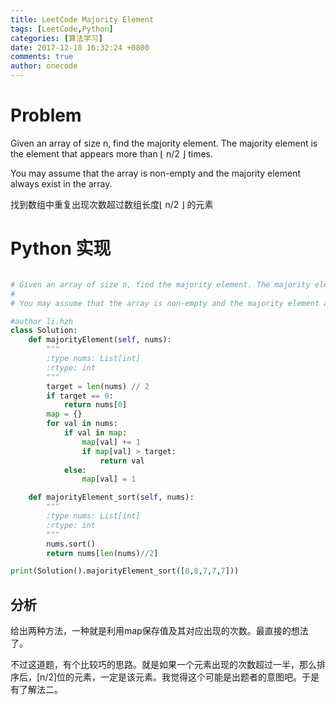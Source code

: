 ```yaml
---
title: LeetCode Majority Element
tags: [LeetCode,Python]
categories: [算法学习]
date: 2017-12-18 16:32:24 +0800
comments: true
author: onecode
---
```

# Problem

Given an array of size n, find the majority element. The majority element is the element that appears more than ⌊ n/2 ⌋ times.

You may assume that the array is non-empty and the majority element always exist in the array.

找到数组中重复出现次数超过数组长度⌊ n/2 ⌋ 的元素

<!--break-->

# Python 实现

``` python

# Given an array of size n, find the majority element. The majority element is the element that appears more than ⌊ n/2 ⌋ times.
#
# You may assume that the array is non-empty and the majority element always exist in the array.

#author li.hzh
class Solution:
    def majorityElement(self, nums):
        """
        :type nums: List[int]
        :rtype: int
        """
        target = len(nums) // 2
        if target == 0:
            return nums[0]
        map = {}
        for val in nums:
            if val in map:
                map[val] += 1
                if map[val] > target:
                    return val
            else:
                map[val] = 1

    def majorityElement_sort(self, nums):
        """
        :type nums: List[int]
        :rtype: int
        """
        nums.sort()
        return nums[len(nums)//2]

print(Solution().majorityElement_sort([8,8,7,7,7]))

```

## 分析

给出两种方法，一种就是利用map保存值及其对应出现的次数。最直接的想法了。

不过这道题，有个比较巧的思路。就是如果一个元素出现的次数超过一半，那么排序后，[n/2]位的元素，一定是该元素。我觉得这个可能是出题者的意图吧。于是有了解法二。